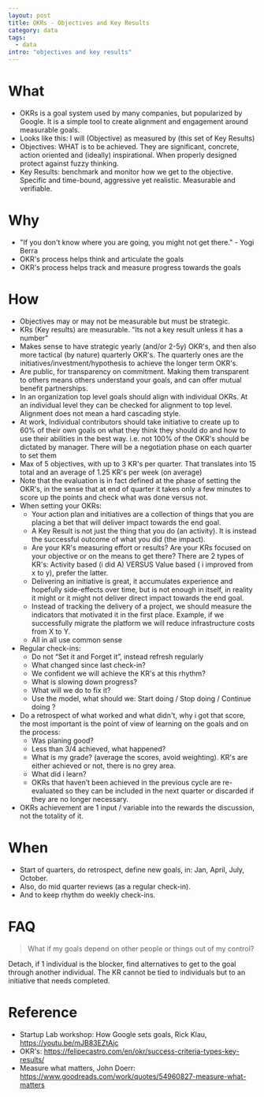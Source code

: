 ```yaml
---
layout: post
title: OKRs - Objectives and Key Results
category: data
tags:
  - data
intro: "objectives and key results"
---
```



# What 

- OKRs is a goal system used by many companies, but popularized by Google. It is a simple tool to create alignment and engagement around measurable goals.
- Looks like this: I will (Objective) as measured by (this set of Key Results)
- Objectives: WHAT is to be achieved. They are significant, concrete, action oriented and (ideally) inspirational. When properly designed protect against fuzzy thinking.
- Key Results: benchmark and monitor how we get to the objective. Specific and time-bound, aggressive yet realistic. Measurable and verifiable.  



# Why 

- "If you don't know where you are going, you might not get there." - Yogi Berra  
- OKR's process helps think and articulate the goals
- OKR's process helps track and measure progress towards the goals


# How

- Objectives may or may not be measurable but must be strategic. 
- KRs (Key results) are measurable. "Its not a key result unless it has a number"
- Makes sense to have strategic yearly (and/or 2-5y) OKR's, and then also more tactical (by nature) quarterly OKR's. The quarterly ones are the initiatives/investment/hypothesis to achieve the longer term OKR's.
- Are public, for transparency on commitment. Making them transparent to others means others understand your goals, and can offer mutual benefit partnerships.
- In an organization top level goals should align with individual OKRs. At an individual level they can be checked for alignment to top level. Alignment does not mean a hard cascading style.
- At work, Individual contributors should take initiative to create up to 60% of their own goals on what they think they should do and how to use their abilities in the best way. i.e. not 100% of the OKR's should be dictated by manager. There will be a negotiation phase on each quarter to set them
- Max of 5 objectives, with up to 3 KR's  per quarter. That translates into 15 total and an average of  1.25 KR's per week (on average)
- Note that the evaluation is in fact defined at the phase of setting the OKR's, in the sense that at end of quarter it takes only a few minutes to score up the points and check what was done versus not. 
- When setting your OKRs:
   - Your action plan and initiatives are a collection of things that you are placing a bet that will deliver impact towards the end goal.
   - A Key Result is not just the thing that you do (an activity). It is instead the successful outcome of what you did (the impact).
   - Are your KR's measuring effort or results? Are your KRs focused on your objective or on the means to get there? There are 2 types of KR's: Activity based (i did A) VERSUS Value based ( i improved from x to y), prefer the latter.
   - Delivering an initiative is great, it accumulates experience and hopefully side-effects over time, but is not enough in itself, in reality it might or it might not deliver direct impact towards the end goal.
   - Instead of tracking the delivery of a project, we should measure the indicators that motivated it in the first place. Example, if we successfully migrate the platform we will reduce infrastructure costs from X to Y.
   - All in all use common sense
- Regular check-ins:
  - Do not “Set it and Forget it”, instead refresh regularly
  - What changed since last check-in?
  - We confident we will achieve the KR's at this rhythm?
  - What is slowing down progress?
  - What will we do to fix it?
  - Use the model, what should we: Start doing / Stop doing / Continue doing ?
- Do a retrospect of what worked and what didn't, why i got that score, the most important is the point of view of learning on the goals and on the process:
  - Was planing good?
  - Less than 3/4 achieved, what happened?
  - What is my grade? (average the scores, avoid weighting). KR's are either achieved or not, there is no grey area.
  - What did i learn?
  - OKRs that haven’t been achieved in the previous cycle are re-evaluated so they can be included in the next quarter or discarded if they are no longer necessary.
- OKRs achievement are 1 input / variable into the rewards the discussion, not the totality of it.


# When

- Start of quarters, do retrospect, define new goals, in: Jan, April, July, October.
- Also, do mid quarter reviews (as a regular check-in).
- And to keep rhythm do weekly check-ins.

# FAQ

> What if my goals depend on other people or things out of my control?

Detach, if 1 individual is the blocker, find alternatives to get to the goal through another individual. The KR cannot be tied to individuals but to an initiative that needs completed.



# Reference

- Startup Lab workshop: How Google sets goals, Rick Klau,  https://youtu.be/mJB83EZtAjc 
- OKR's:  https://felipecastro.com/en/okr/success-criteria-types-key-results/
- Measure what matters, John Doerr: https://www.goodreads.com/work/quotes/54960827-measure-what-matters

<br>